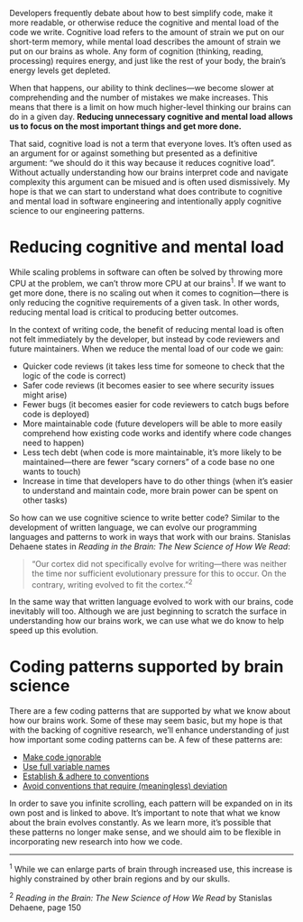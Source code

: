 Developers frequently debate about how to best simplify code, make it more readable, or otherwise reduce the cognitive and mental load of the code we write. Cognitive load refers to the amount of strain we put on our short-term memory, while mental load describes the amount of strain we put on our brains as whole. Any form of cognition (thinking, reading, processing) requires energy, and just like the rest of your body, the brain’s energy levels get depleted.



When that happens, our ability to think declines&mdash;we become slower at comprehending and the number of mistakes we make increases. This means that there is a limit on how much higher-level thinking our brains can do in a given day. **Reducing unnecessary cognitive and mental load allows us to focus on the most important things and get more done.**

That said, cognitive load is not a term that everyone loves. It’s often used as an argument for or against something but presented as a definitive argument: “we should do it this way because it reduces cognitive load”. Without actually understanding how our brains interpret code and navigate complexity this argument can be misued and is often used dismissively. My hope is that we can start to understand what does contribute to cognitive and mental load in software engineering and intentionally apply cognitive science to our engineering patterns.

# Reducing cognitive and mental load

While scaling problems in software can often be solved by throwing more CPU at the problem, we can’t throw more CPU at our brains<sup>1</sup>. If we want to get more done, there is no scaling out when it comes to cognition&mdash;there is only reducing the cognitive requirements of a given task. In other words, reducing mental load is critical to producing better outcomes.

In the context of writing code, the benefit of reducing mental load is often not felt immediately by the developer, but instead by code reviewers and future maintainers. When we reduce the mental load of our code we gain:

- Quicker code reviews (it takes less time for someone to check that the logic of the code is correct)
- Safer code reviews (it becomes easier to see where security issues might arise)
- Fewer bugs (it becomes easier for code reviewers to catch bugs before code is deployed)
- More maintainable code (future developers will be able to more easily comprehend how existing code works and identify where code changes need to happen)
- Less tech debt (when code is more maintainable, it’s more likely to be maintained&mdash;there are fewer “scary corners” of a code base no one wants to touch)
- Increase in time that developers have to do other things (when it’s easier to understand and maintain code, more brain power can be spent on other tasks)

So how can we use cognitive science to write better code? Similar to the development of written language, we can evolve our programming languages and patterns to work in ways that work with our brains. Stanislas Dehaene states in *Reading in the Brain: The New Science of How We Read*:

> “Our cortex did not specifically evolve for writing—there was neither the time nor sufficient evolutionary pressure for this to occur. On the contrary, writing evolved to fit the cortex.”<sup>2</sup>

In the same way that written language evolved to work with our brains, code inevitably will too. Although we are just beginning to scratch the surface in understanding how our brains work, we can use what we do know to help speed up this evolution.

# Coding patterns supported by brain science

There are a few coding patterns that are supported by what we know about how our brains work. Some of these may seem basic, but my hope is that with the backing of cognitive research, we’ll enhance understanding of just how important some coding patterns can be. A few of these patterns are:

- [Make code ignorable](/posts/make-code-ignorable)
- [Use full variable names](/posts/always-use-full-variable-names)
- [Establish & adhere to conventions](/posts/establish-and-adhere-to-conventions)
- [Avoid conventions that require (meaningless) deviation](/posts/avoid-conventions-that-require-meaningless-deviation)

In order to save you infinite scrolling, each pattern will be expanded on in its own post and is linked to above. It’s important to note that what we know about the brain evolves constantly. As we learn more, it’s possible that these patterns no longer make sense, and we should aim to be flexible in incorporating new research into how we code.

---

<sup>1</sup> While we can enlarge parts of brain through increased use, this increase is highly constrained by other brain regions and by our skulls.

<sup>2</sup> *Reading in the Brain: The New Science of How We Read* by Stanislas Dehaene, page 150
